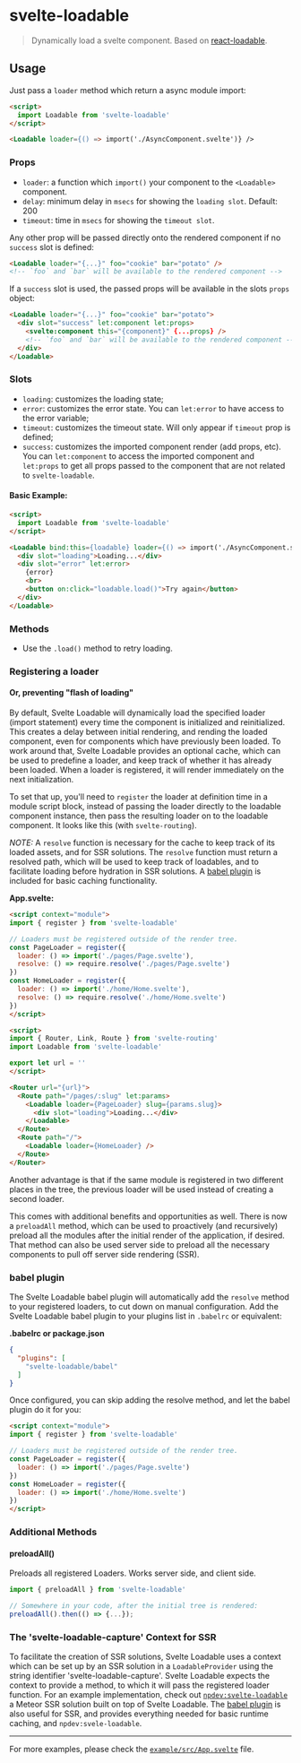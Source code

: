 # svelte-loadable

> Dynamically load a svelte component. Based on [react-loadable](https://github.com/jamiebuilds/react-loadable).

## Usage

Just pass a `loader` method which return a async module import:

```html
<script>
  import Loadable from 'svelte-loadable'
</script>

<Loadable loader={() => import('./AsyncComponent.svelte')} />
```

### Props

- `loader`: a function which `import()` your component to the `<Loadable>` component.
- `delay`: minimum delay in `msecs` for showing the `loading slot`. Default: 200
- `timeout`: time in `msecs` for showing the `timeout slot`.

Any other prop will be passed directly onto the rendered component if no `success` slot is defined:

```html
<Loadable loader="{...}" foo="cookie" bar="potato" />
<!-- `foo` and `bar` will be available to the rendered component -->
```

If a `success` slot is used, the passed props will be available in the slots `props` object:

```html
<Loadable loader="{...}" foo="cookie" bar="potato">
  <div slot="success" let:component let:props>
    <svelte:component this="{component}" {...props} />
    <!-- `foo` and `bar` will be available to the rendered component -->
  </div>
</Loadable>
```

### Slots

- `loading`: customizes the loading state;
- `error`: customizes the error state. You can `let:error` to have access to the error variable;
- `timeout`: customizes the timeout state. Will only appear if `timeout` prop is defined;
- `success`: customizes the imported component render (add props, etc). You can `let:component` to access the imported component and `let:props` to get all props passed to the component that are not related to `svelte-loadable`.

#### Basic Example:

```html
<script>
  import Loadable from 'svelte-loadable'
</script>

<Loadable bind:this={loadable} loader={() => import('./AsyncComponent.svelte')}>
  <div slot="loading">Loading...</div>
  <div slot="error" let:error>
    {error}
    <br>
    <button on:click="loadable.load()">Try again</button>
  </div>
</Loadable>
```

### Methods
  - Use the `.load()` method to retry loading.

### Registering a loader
#### Or, preventing "flash of loading"

By default, Svelte Loadable will dynamically load the specified loader (import statement) every time the component is initialized and reinitialized. This creates a delay between initial rendering, and rending the loaded component, even for components which have previously been loaded. To work around that, Svelte Loadable provides an optional cache, which can be used to predefine a loader, and keep track of whether it has already been loaded. When a loader is registered, it will render immediately on the next initialization.

To set that up, you'll need to `register` the loader at definition time in a module script block, instead of passing the loader directly to the loadable component instance, then pass the resulting loader on to the loadable component. It looks like this (with `svelte-routing`).

*NOTE:* A `resolve` function is necessary for the cache to keep track of its loaded assets, and for SSR solutions. The `resolve` function must return a resolved path, which will be used to keep track of loadables, and to facilitate loading before hydration in SSR solutions. A [babel plugin](#babel-plugin) is included for basic caching functionality.

**App.svelte:**

```html
<script context="module">
import { register } from 'svelte-loadable'

// Loaders must be registered outside of the render tree.
const PageLoader = register({
  loader: () => import('./pages/Page.svelte'),
  resolve: () => require.resolve('./pages/Page.svelte')
})
const HomeLoader = register({
  loader: () => import('./home/Home.svelte'),
  resolve: () => require.resolve('./home/Home.svelte')
})
</script>

<script>
import { Router, Link, Route } from 'svelte-routing'
import Loadable from 'svelte-loadable'

export let url = ''
</script>

<Router url="{url}">
  <Route path="/pages/:slug" let:params>
    <Loadable loader={PageLoader} slug={params.slug}>
      <div slot="loading">Loading...</div>
    </Loadable>
  </Route>
  <Route path="/">
    <Loadable loader={HomeLoader} />
  </Route>
</Router>
```

Another advantage is that if the same module is registered in two different places in the tree, the previous loader will be used instead of creating a second loader.

This comes with additional benefits and opportunities as well. There is now a `preloadAll` method, which can be used to proactively (and recursively) preload all the modules after the initial render of the application, if desired. That method can also be used server side to preload all the necessary components to pull off server side rendering (SSR).

### babel plugin

The Svelte Loadable babel plugin will automatically add the `resolve` method to your registered loaders, to cut down on manual configuration. Add the Svelte Loadable babel plugin to your plugins list in `.babelrc` or equivalent:

**.babelrc or package.json**

```json
{
  "plugins": [
    "svelte-loadable/babel"
  ]
}
```

Once configured, you can skip adding the resolve method, and let the babel plugin do it for you:

```html
<script context="module">
import { register } from 'svelte-loadable'

// Loaders must be registered outside of the render tree.
const PageLoader = register({
  loader: () => import('./pages/Page.svelte')
})
const HomeLoader = register({
  loader: () => import('./home/Home.svelte')
})
</script>
```

### Additional Methods

#### preloadAll()

Preloads all registered Loaders. Works server side, and client side.

```js
import { preloadAll } from 'svelte-loadable'

// Somewhere in your code, after the initial tree is rendered:
preloadAll().then(() => {...});
```

### The 'svelte-loadable-capture' Context for SSR

To facilitate the creation of SSR solutions, Svelte Loadable uses a context which can be set up by an SSR solution in a `LoadableProvider` using the string identifier 'svelte-loadable-capture'. Svelte Loadable expects the context to provide a method, to which it will pass the registered loader function. For an example implementation, check out [`npdev:svelte-loadable`](https://github.com/CaptainN/npdev-svelte-loadable) a Meteor SSR solution built on top of Svelte Loadable. The [babel plugin](#babel-plugin) is also useful for SSR, and provides everything needed for basic runtime caching, and `npdev:svele-loadable`.

---

For more examples, please check the [`example/src/App.svelte`](https://github.com/kaisermann/svelte-loadable/blob/master/example/src/App.svelte) file.
